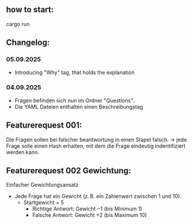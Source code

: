 ## how to start:

cargo run

## Changelog:

### 05.09.2025

- Introducing "Why" tag, that holds the explanation  

### 04.09.2025 

- Fragen befinden sich nun im Ordner "Questions".
- Die YAML Dateien enthalten einen Beschreibungstag

## Featurerequest 001:

Die Fragen sollen bei falscher beantwortung in einen Stapel falsch.
-> jede Frage solle einen Hash erhalten, mit dem die Frage eindeutig indentifiziert werden kann.


## Featurerequest 002 Gewichtung:

Einfacher Gewichtungsansatz
- Jede Frage hat ein Gewicht (z. B. ein Zahlenwert zwischen 1 und 10).
  - Startgewicht = 5
    - Richtige Antwort: Gewicht −1 (bis Minimum 1)
    - Falsche Antwort: Gewicht +2 (bis Maximum 10)


